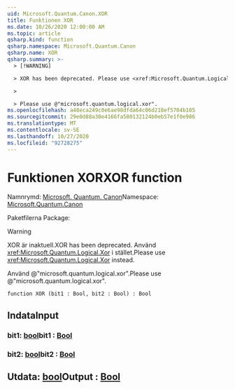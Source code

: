 ```yaml
---
uid: Microsoft.Quantum.Canon.XOR
title: Funktionen XOR
ms.date: 10/26/2020 12:00:00 AM
ms.topic: article
qsharp.kind: function
qsharp.namespace: Microsoft.Quantum.Canon
qsharp.name: XOR
qsharp.summary: >-
  > [!WARNING]

  > XOR has been deprecated. Please use <xref:Microsoft.Quantum.Logical.Xor> instead.

  >

  > Please use @"microsoft.quantum.logical.xor".
ms.openlocfilehash: a48eca249c0e6ae98dfda64c06d218ef5704b185
ms.sourcegitcommit: 29e0d88a30e4166fa580132124b0eb57e1f0e986
ms.translationtype: MT
ms.contentlocale: sv-SE
ms.lasthandoff: 10/27/2020
ms.locfileid: "92728275"
---
```

# <a name="xor-function"></a><span data-ttu-id="e94a8-102">Funktionen XOR</span><span class="sxs-lookup"><span data-stu-id="e94a8-102">XOR function</span></span>

<span data-ttu-id="e94a8-103">Namnrymd: [Microsoft. Quantum. Canon](xref:Microsoft.Quantum.Canon)</span><span class="sxs-lookup"><span data-stu-id="e94a8-103">Namespace: [Microsoft.Quantum.Canon](xref:Microsoft.Quantum.Canon)</span></span>

<span data-ttu-id="e94a8-104">Paketfilerna [](https://nuget.org/packages/)</span><span class="sxs-lookup"><span data-stu-id="e94a8-104">Package: [](https://nuget.org/packages/)</span></span>


> [!WARNING]
> <span data-ttu-id="e94a8-105">XOR är inaktuell.</span><span class="sxs-lookup"><span data-stu-id="e94a8-105">XOR has been deprecated.</span></span> <span data-ttu-id="e94a8-106">Använd <xref:Microsoft.Quantum.Logical.Xor> i stället.</span><span class="sxs-lookup"><span data-stu-id="e94a8-106">Please use <xref:Microsoft.Quantum.Logical.Xor> instead.</span></span>
>
> <span data-ttu-id="e94a8-107">Använd @"microsoft.quantum.logical.xor".</span><span class="sxs-lookup"><span data-stu-id="e94a8-107">Please use @"microsoft.quantum.logical.xor".</span></span>



```qsharp
function XOR (bit1 : Bool, bit2 : Bool) : Bool
```


## <a name="input"></a><span data-ttu-id="e94a8-108">Indata</span><span class="sxs-lookup"><span data-stu-id="e94a8-108">Input</span></span>

### <a name="bit1--bool"></a><span data-ttu-id="e94a8-109">bit1: [bool](xref:microsoft.quantum.lang-ref.bool)</span><span class="sxs-lookup"><span data-stu-id="e94a8-109">bit1 : [Bool](xref:microsoft.quantum.lang-ref.bool)</span></span>




### <a name="bit2--bool"></a><span data-ttu-id="e94a8-110">bit2: [bool](xref:microsoft.quantum.lang-ref.bool)</span><span class="sxs-lookup"><span data-stu-id="e94a8-110">bit2 : [Bool](xref:microsoft.quantum.lang-ref.bool)</span></span>





## <a name="output--bool"></a><span data-ttu-id="e94a8-111">Utdata: [bool](xref:microsoft.quantum.lang-ref.bool)</span><span class="sxs-lookup"><span data-stu-id="e94a8-111">Output : [Bool](xref:microsoft.quantum.lang-ref.bool)</span></span>

